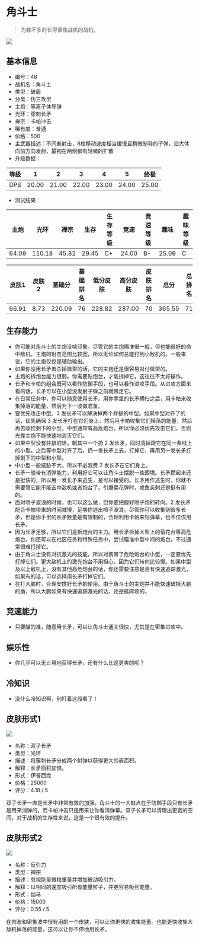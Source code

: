 # 角斗士

> 为数不多的长得很像战机的战机。

<img src="/ships/ship_48.png" style={{zoom:1}}/>

## 基本信息

- 编号：48
- 战机名：角斗士
- 类型：破盾
- 分类：伪三攻型
- 主炮：等离子体导弹
- 光环：穿刺长矛
- 禅宗：卡帕冲击
- 稀有度：普通
- 价格：500
- 主武器描述：不间断射击，8枚移动速度相当缓慢且稍微制导的子弹，沿大体向前方向发射，最初在两侧都有轻微的扩散
- 升级数据：

| 等级 | 1 | 2 | 3 | 4 | 5 | 终极 |
|--|--|--|--|--|--|--|
| DPS | 20.00 | 21.00 | 22.00 | 23.00 | 24.00 | 25.00 |

- 测试结果：

| 主炮 | 光环 | 禅宗 | 生存 | 生存等级 | 竞速 | 竞速等级 | 趣味 | 趣味等级 |
|--|--|--|--|--|--|--|--|--|
| 64.09 | 110.18 | 45.82 | 29.45 | C+ | 24.00 | B- | 25.09 | C |

| 皮肤1 | 皮肤2 | 基础分 | 基础排名 | 低分皮肤 | 高分皮肤 | 皮肤排名 | 总分 | 总排名 |
|--|--|--|--|--|--|--|--|--|
| 66.91 | 8.73 | 220.09 | 76 | 228.82 | 287.00 | 70 | 365.55 | 71 |

## 生存能力

- 你可能对角斗士的主炮没啥印象。尽管它的主炮瞄准很一般，但也能很好的命中敌机。主炮的射击范围比较宽，所以无论如何总能打到小敌机的。一般来说，它的主炮仅仅是辅助输出。
- 如果你没用长矛击杀掉微型的话，它的主炮还是很容易对付微型的。
- 主炮的拆炮台能力很弱。你需要贴炮台，才能拆掉它，这往往不太好操作。
- 长矛和卡帕的组合既可以看作防御手段，也可以看作进攻手段。从进攻方面来看的话，长矛可以在小型没发射子弹之前就带走它。
- 在日常任务中，你可以随意使用长矛。用你手里的长矛横扫之后，用卡帕来收集掉落的能量，然后为下一波做准备。
- 要优先攻击中型。3 发长矛可以解决掉两个并排的中型。如果中型对齐了的话，优先确保 3 发长矛打在它们身上，然后用卡帕收集它们掉落的能量，然后再去收拾剩下的小型。中型通常有高危炮台，所以你必须优先攻击它们，否则光靠主炮不能快速地消灭它们。
- 如果中型没有并排的话，朝其中一个扔 2 发长矛，同时清掉跟它在同一条线上的小型。之后等中型对齐了后，扔一发长矛上去，打掉它，再用另一发长矛打掉剩下的中型和小型。
- 中小型一般威胁不大，所以不必浪费 2 发长矛在它们身上。
- 长矛一般带有消弹能力，利用好它可以让角斗士摆脱一些困境。长矛攒起来还是挺快的，所以用一发长矛来逃生，是可以接受的。长矛用作逃生时，你就不需要管它能不能击中敌机或者炮台了。引爆菊花弹时，咸鱼突刺还是挺有用的。
- 面对喷子波浪的时候，也可以这么做，但你要把握好喷子炮的转向。2 发长矛配合卡帕带来的时间减慢，足够你逃出喷子波浪。尽管你可以收集到很多长矛，但是你手里的长矛数量是有限制的，合理利用卡帕来钻弹幕，也不仅仅用长矛。
- 因为长矛足够，所以它们是拆炮台的主力。用长矛拆掉大型上的菊花台等高危炮台。你还可以在社区任务和特殊任务中，尝试瞄准中型中间的炮台，不过通常很难打掉它。
- 由于角斗士没有对抗激光的技能，所以对携带了危险炮台的小型，一定要优先打掉它们。更大敌机上的激光炮台不用担心，因为它们转向比较慢。如果中型及以上敌机上，没有其他高危炮台的话，你还需要注意是否有快速追踪激光，如果有的话，可以选择用长矛打掉它们。
- 在打大鹏时，合理安排好长矛的使用。由于角斗士的主炮并不能快速破掉大鹏的盾，所以大鹏如果有快速追踪激光的话，还是挺麻烦的。

## 竞速能力

- 只要瞄的准，随意用长矛，可以让角斗士通关很快，尤其是在密集进攻中。

## 娱乐性

- 你几乎可以无止境地获得长矛，还有什么比这更爽的呢？

## 冷知识

- 没什么冷知识啊，别盯着这段看了！

## 皮肤形式1

<img src="/ships/ship_48_apex_1.png" style={{zoom:1}}/>

- 名称：双子长矛
- 类型：光环
- 描述：将穿刺长矛分成两个射弹以获得更大的表面积。
- 解释：长矛面积加倍。
- 形式：伊普西龙
- 价格：25000
- 评分：4.18 / 5

双子长矛一直是长矛中非常有效的加强。角斗士的一大缺点在于防御手段只有长矛是用来消弹的，而卡帕冲击只是用来让你看清弹幕。双子长矛可以清理出更宽的空间，对于战机的生存性来说，这是一个很有效的提升。

## 皮肤形式2

<img src="/ships/ship_48_apex_2.png" style={{zoom:1}}/>

- 名称：反引力
- 类型：禅宗
- 描述：忽视能量微粒重量并增加被动吸引力。
- 解释：以相同的速度吸引所有能量粒子，并更容易吸到能量。
- 形式：伽马
- 价格：15000
- 评分：0.55 / 5

在肉波和密集波中很有用的一个皮肤，可以让你更快的收集能量。也能更快收集大敌机掉落的能量，这可以让你不停地用长矛。
